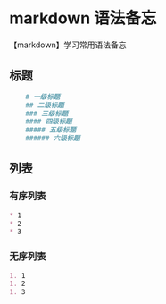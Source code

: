 # markdown 语法备忘
【markdown】学习常用语法备忘

## 标题
``` markdown
    # 一级标题
    ## 二级标题
    ### 三级标题
    #### 四级标题
    ##### 五级标题
    ###### 六级标题
```

## 列表
### 有序列表
``` markdown
* 1
* 2
* 3
```

### 无序列表
``` markdown
1. 1
1. 2
1. 3
```
